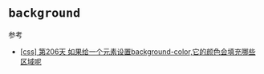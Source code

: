 # `background`
参考
- [[css] 第206天 如果给一个元素设置background-color,它的颜色会填充哪些区域呢](https://github.com/haizlin/fe-interview/issues/1493)
